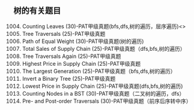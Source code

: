 ## 树的有关题目

1004. Counting Leaves (30)-PAT甲级真题(bfs,dfs,树的遍历，层序遍历)<>
1020. Tree Traversals (25)-PAT甲级真题
1053. Path of Equal Weight (30)-PAT甲级真题(树的遍历)
1079. Total Sales of Supply Chain (25)-PAT甲级真题（dfs,bfs,树的遍历）
1086. Tree Traversals Again (25)-PAT甲级真题
1090. Highest Price in Supply Chain (25)-PAT甲级真题
1094. The Largest Generation (25)-PAT甲级真题（bfs,dfs,树的遍历）
1102. Invert a Binary Tree (25)-PAT甲级真题
1106. Lowest Price in Supply Chain (25)-PAT甲级真题(dfs,bfs,树的遍历)
1115. Counting Nodes in a BST (30)-PAT甲级真题（二叉树的遍历，dfs）
1119. Pre- and Post-order Traversals (30)-PAT甲级真题（前序后序转中序）
